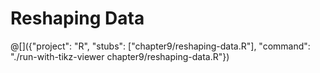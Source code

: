 # Reshaping Data

@[]({"project": "R", "stubs": ["chapter9/reshaping-data.R"], "command": "./run-with-tikz-viewer chapter9/reshaping-data.R"})

